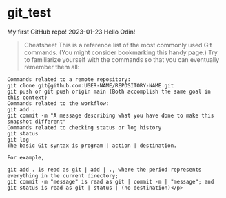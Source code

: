 # git_test
My first GitHub repo! 2023-01-23
Hello Odin!

> Cheatsheet
    This is a reference list of the most commonly used Git commands. (You might consider bookmarking this handy page.) Try to familiarize yourself with the commands so that you can eventually remember them all:

    Commands related to a remote repository:
    git clone git@github.com:USER-NAME/REPOSITORY-NAME.git
    git push or git push origin main (Both accomplish the same goal in this context)
    Commands related to the workflow:
    git add .
    git commit -m "A message describing what you have done to make this snapshot different"
    Commands related to checking status or log history
    git status
    git log
    The basic Git syntax is program | action | destination.

    For example,

    git add . is read as git | add | ., where the period represents everything in the current directory;
    git commit -m "message" is read as git | commit -m | "message"; and
    git status is read as git | status | (no destination)</p>